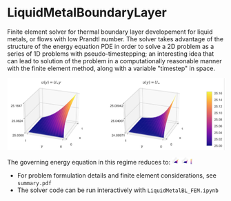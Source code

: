 # LiquidMetalBoundaryLayer

Finite element solver for thermal boundary layer developement for liquid metals, or flows with low
Prandtl number. The solver takes advantage of the structure of the energy equation PDE in order to
solve a 2D problem as a series of 1D problems with pseudo-timestepping; an interesting idea that can
lead to solution of the problem in a computationally reasonable manner with the finite element
method, along with a variable "timestep" in space.

![BL Logo](https://github.com/CorbinFoucart/LiquidMetalBoundaryLayer/raw/master/img/BL_image.png)

The governing energy equation in this regime reduces to:
<img src="https://github.com/CorbinFoucart/LiquidMetalBoundaryLayer/raw/master/img/BL_image.png" width="48">

- For problem formulation details and finite element considerations, see `summary.pdf`
- The solver code can be run interactively with `LiquidMetalBL_FEM.ipynb`

